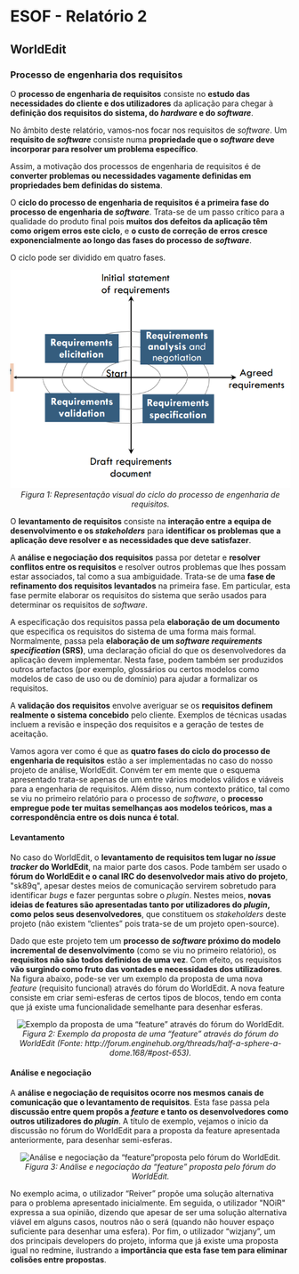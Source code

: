 # ESOF - Relatório 2
## WorldEdit

### Processo de engenharia dos requisitos

O __processo de engenharia de requisitos__ consiste no __estudo das necessidades do cliente e dos utilizadores__ da aplicação para chegar à __definição dos requisitos do sistema, do *hardware* e do *software*__.

No âmbito deste relatório, vamos-nos focar nos requisitos de *software*. Um __requisito de *software*__ consiste numa __propriedade que o *software* deve incorporar para resolver um problema específico__.

Assim, a motivação dos processos de engenharia de requisitos é de __converter problemas ou necessidades vagamente definidas em propriedades bem definidas do sistema__.

O __ciclo do processo de engenharia de requisitos é a primeira fase do processo de engenharia de *software*__. Trata-se de um passo crítico para a qualidade do produto final pois __muitos dos defeitos da aplicação têm como origem erros este ciclo__, e __o custo de correção de erros cresce exponencialmente ao longo das fases do processo de *software*__.

O ciclo pode ser dividido em quatro fases.

<p align="center">
	<img src="resources/R2/ciclo_RE.png" alt="Representação visual do ciclo do processo de engenharia de requisitos." />
	<em><br>Figura 1: Representação visual do ciclo do processo de engenharia de requisitos.</em>
</p>

O __levantamento de requisitos__ consiste na __interação entre a equipa de desenvolvimento e os *stakeholders*__ para __identificar os problemas que a aplicação deve resolver e as necessidades que deve satisfazer__.

A __análise e negociação dos requisitos__ passa por detetar e __resolver conflitos entre os requisitos__ e resolver outros problemas que lhes possam estar associados, tal como a sua ambiguidade. Trata-se de uma __fase de refinamento dos requisitos levantados__ na primeira fase. Em particular, esta fase permite elaborar os requisitos do sistema que serão usados para determinar os requisitos de *software*.

A especificação dos requisitos passa pela __elaboração de um documento__ que especifica os requisitos do sistema de uma forma mais formal. Normalmente, passa pela  __elaboração de um *software requirements specification* (SRS)__, uma declaração oficial do que os desenvolvedores da aplicação devem implementar. Nesta fase, podem também ser produzidos outros artefactos (por exemplo, glossários ou certos modelos como modelos de caso de uso ou de domínio) para ajudar a formalizar os requisitos. 

A __validação dos requisitos__ envolve averiguar se os __requisitos definem realmente o sistema concebido__ pelo cliente. Exemplos de técnicas usadas incluem a revisão e inspeção dos requisitos e a geração de testes de aceitação.

Vamos agora ver como é que as __quatro fases do ciclo do processo de engenharia de requisitos__ estão a ser implementadas no caso do nosso projeto de análise, WorldEdit. Convém ter em mente que o esquema apresentado trata-se apenas de um entre vários modelos válidos e viáveis para a engenharia de requisitos. Além disso, num contexto prático, tal como se viu no primeiro relatório para o processo de *software*, o __processo empregue pode ter muitas semelhanças aos modelos teóricos, mas a correspondência entre os dois nunca é total__.


#### Levantamento

No caso do WorldEdit, o __levantamento de requisitos tem lugar no *issue tracker* do WorldEdit__, na maior parte dos casos. Pode também ser usado o __fórum do WorldEdit e o canal IRC do desenvolvedor mais ativo do projeto__, "sk89q", apesar destes meios de comunicação servirem sobretudo para identificar *bugs* e fazer perguntas sobre o *plugin*. Nestes meios, __novas ideias de features são apresentadas tanto por utilizadores do *plugin*, como pelos seus desenvolvedores__, que constituem os *stakeholders* deste projeto (não existem “clientes” pois trata-se de um projeto open-source).

Dado que este projeto tem um __processo de *software* próximo do modelo incremental de desenvolvimento__ (como se viu no primeiro relatório), os __requisitos não são todos definidos de uma vez__. Com efeito, os requisitos __vão surgindo como fruto das vontades e necessidades dos utilizadores__.
Na figura abaixo, pode-se ver um exemplo da proposta de uma nova *feature* (requisito funcional) através do fórum do WorldEdit. A nova feature consiste em criar semi-esferas de certos tipos de blocos, tendo em conta que já existe uma funcionalidade semelhante para desenhar esferas. 

<p align="center">
	<img src="resources/R2/img1.png" alt="Exemplo da proposta de uma “feature” através do fórum do WorldEdit." />
	<em><br>Figura 2: Exemplo da proposta de uma “feature” através do fórum do WorldEdit (Fonte: http://forum.enginehub.org/threads/half-a-sphere-a-dome.168/#post-653).</em>
</p>


#### Análise e negociação

A __análise e negociação de requisitos ocorre nos mesmos canais de comunicação que o levantamento de requisitos__. Esta fase passa pela __discussão entre quem propôs a *feature* e tanto os desenvolvedores como outros utilizadores do *plugin*__.
A título de exemplo, vejamos o início da discussão no fórum do WorldEdit para a proposta da feature apresentada anteriormente, para desenhar semi-esferas.

<p align="center">
	<img src="resources/R2/img2.png" alt="Análise e negociação da “feature”proposta pelo fórum do WorldEdit." />
	<em><br>Figura 3: Análise e negociação da “feature” proposta pelo fórum do WorldEdit.</em>
</p>

No exemplo acima, o utilizador “Reiver” propõe uma solução alternativa para o problema apresentado inicialmente. Em seguida, o utilizador "NOiR" expressa a sua opinião, dizendo que apesar de ser uma solução alternativa viável em alguns casos, noutros não o será (quando não houver espaço suficiente para desenhar uma esfera).  Por fim, o utilizador “wizjany”, um dos principais developers do projeto, informa que já existe uma proposta igual no redmine, ilustrando a __importância que esta fase tem para eliminar colisões entre propostas__.
